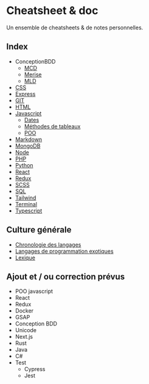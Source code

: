 # Cheatsheet & doc

Un ensemble de cheatsheets & de notes personnelles.

## Index

- ConceptionBDD
  - [MCD](ConceptionBDD/Merise/MCD.md)
  - [Merise](ConceptionBDD/Merise/Merise.md)
  - [MLD](ConceptionBDD/Merise/MLD.md)
- [CSS](CSS/CSS.md)
- [Express](Express/Express.md)
- [GIT](GIT/GIT.md)
- [HTML](HTML/HTML.md)
- [Javascript](Javascript/JS.md)
  - [Dates](Javascript/Date.md)
  - [Méthodes de tableaux](Javascript/Méthodes%20de%20tableaux.md)
  - [POO](Javascript/POO.md)
- [Markdown](Markdown/Markdown.md)
- [MongoDB](MongoDB/Mongo.md)
- [Node](Node/Node.md)
- [PHP](PHP/PHP.md)
- [Python](Python/Python.md)
- [React](React/React.md)
- [Redux](Redux/Redux.md)
- [SCSS](SCSS/SCSS.md)
- [SQL](SQL/SQL.md)
- [Tailwind](Tailwind/Tailwind.md)
- [Terminal](Terminal/Terminal.md)
- [Typescript](Typescript/Typescript.md)

## Culture générale

- [Chronologie des langages](ChronologieLangage.md)
- [Langages de programmation exotiques](LangagesExotique.md)
- [Lexique](Lexique.md)

## Ajout et / ou correction prévus

- POO javascript
- React
- Redux
- Docker
- GSAP
- Conception BDD
- Unicode
- Next.js
- Rust
- Java
- C#
- Test
  - Cypress
  - Jest
